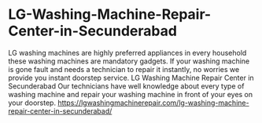 # LG-Washing-Machine-Repair-Center-in-Secunderabad
LG washing machines are highly preferred appliances in every household these washing machines are mandatory gadgets. If your washing machine is gone fault and needs a technician to repair it instantly, no worries we provide you instant doorstep service. LG Washing Machine Repair Center in Secunderabad Our technicians have well knowledge about every type of washing machine and repair your washing machine in front of your eyes on your doorstep. https://lgwashingmachinerepair.com/lg-washing-machine-repair-center-in-secunderabad/
